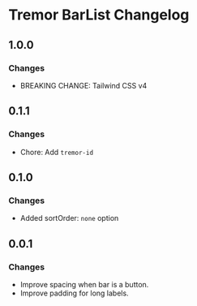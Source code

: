# Tremor BarList Changelog

## 1.0.0

### Changes

- BREAKING CHANGE: Tailwind CSS v4

## 0.1.1

### Changes

- Chore: Add `tremor-id`

## 0.1.0

### Changes

- Added sortOrder: `none` option

## 0.0.1

### Changes

- Improve spacing when bar is a button.
- Improve padding for long labels.
